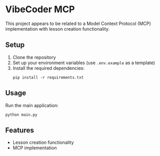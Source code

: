 # VibeCoder MCP

This project appears to be related to a Model Context Protocol (MCP) implementation with lesson creation functionality.

## Setup

1. Clone the repository
2. Set up your environment variables (use `.env.example` as a template)
3. Install the required dependencies:
   ```
   pip install -r requirements.txt
   ```

## Usage

Run the main application:
```
python main.py
```

## Features

- Lesson creation functionality
- MCP implementation

